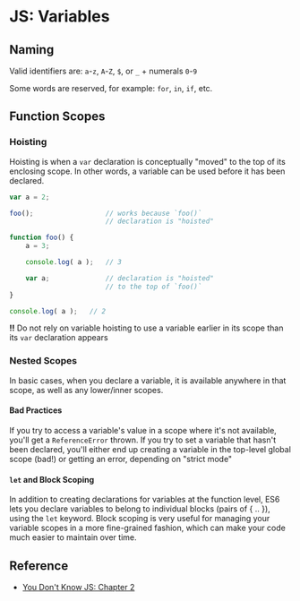 # JS: Variables
## Naming
Valid identifiers are: `a`-`z`, `A`-`Z`, `$`, or `_` + numerals `0`-`9`

Some words are reserved, for example: `for`, `in`, `if`, etc.

## Function Scopes
### Hoisting
Hoisting is when a `var` declaration is conceptually "moved" to the top of its enclosing scope. In other words, a variable can be used before it has been declared.

```javascript
var a = 2;

foo();                  // works because `foo()`
                        // declaration is "hoisted"

function foo() {
    a = 3;

    console.log( a );   // 3

    var a;              // declaration is "hoisted"
                        // to the top of `foo()`
}

console.log( a );   // 2
```

**!!** Do not rely on variable hoisting to use a variable earlier in its scope than its `var` declaration appears

### Nested Scopes
In basic cases, when you declare a variable, it is available anywhere in that scope, as well as any lower/inner scopes. 

#### Bad Practices
If you try to access a variable's value in a scope where it's not available, you'll get a `ReferenceError` thrown. If you try to set a variable that hasn't been declared, you'll either end up creating a variable in the top-level global scope (bad!) or getting an error, depending on "strict mode"

#### `let` and Block Scoping
In addition to creating declarations for variables at the function level, ES6 lets you declare variables to belong to individual blocks (pairs of { .. }), using the `let` keyword. Block scoping is very useful for managing your variable scopes in a more fine-grained fashion, which can make your code much easier to maintain over time.

## Reference
- [You Don't Know JS: Chapter 2](https://github.com/getify/You-Dont-Know-JS/blob/master/up%20%26%20going/ch2.md)